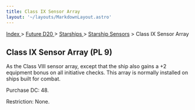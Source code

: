 ```yaml
---
title: Class IX Sensor Array
layout: '~/layouts/MarkdownLayout.astro'
---
```


[ Index ](/) > [ Future D20 ](/future.d20.srd) > [ Starships ](/future.d20.srd/starships) > [ Starship Sensors](/future.d20.srd/starships/starship) > Class IX Sensor Array

##  Class IX Sensor Array (PL 9)

As the Class VIII sensor array, except that the ship also gains a +2 equipment
bonus on all initiative checks. This array is normally installed on ships
built for combat.

Purchase DC: 48.

Restriction: None.

